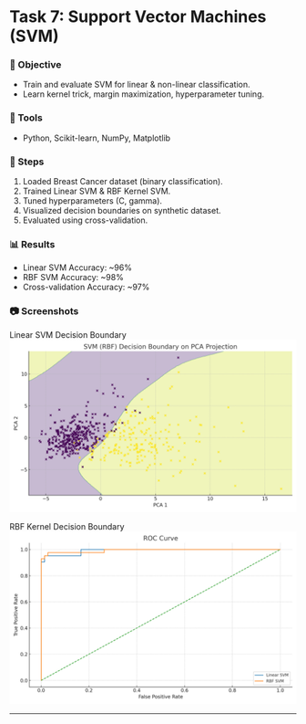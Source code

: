 # Task 7: Support Vector Machines (SVM)

### 📌 Objective
- Train and evaluate SVM for linear & non-linear classification.
- Learn kernel trick, margin maximization, hyperparameter tuning.

### 🔧 Tools
- Python, Scikit-learn, NumPy, Matplotlib

### 🚀 Steps
1. Loaded Breast Cancer dataset (binary classification).
2. Trained Linear SVM & RBF Kernel SVM.
3. Tuned hyperparameters (C, gamma).
4. Visualized decision boundaries on synthetic dataset.
5. Evaluated using cross-validation.

### 📊 Results
- Linear SVM Accuracy: ~96%
- RBF SVM Accuracy: ~98%
- Cross-validation Accuracy: ~97%

### 📷 Screenshots

Linear SVM Decision Boundary  
![Linear SVM](figures/decision_boundary_pca.png)

RBF Kernel Decision Boundary  
![RBF SVM](figures/roc_curve.png)



---
